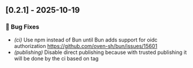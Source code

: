 ## [0.2.1] - 2025-10-19

### 🐛 Bug Fixes

- *(ci)* Use npm instead of Bun until Bun adds support for oidc authorization https://github.com/oven-sh/bun/issues/15601
- *(publishing)* Disable direct publishing because with trusted publishing it will be done by the ci based on tag
